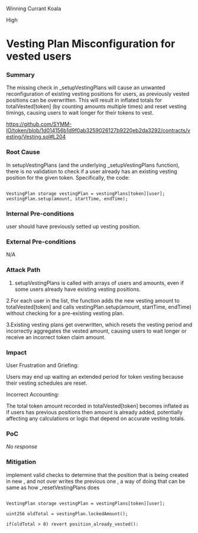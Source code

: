 Winning Currant Koala

High

# Vesting Plan Misconfiguration for vested users

### Summary

The missing check in _setupVestingPlans will cause an unwanted reconfiguration of existing vesting positions for users, as previously vested positions can be overwritten. This will result in inflated totals for totalVested[token] (by counting amounts multiple times) and reset vesting timings, causing users to wait longer for their tokens to vest. 


https://github.com/SYMM-IO/token/blob/1d014156b1d9f0ab3259026127b9220eb2da3292/contracts/vesting/Vesting.sol#L204

### Root Cause

In setupVestingPlans (and the underlying _setupVestingPlans function), there is no validation to check if a user already has an existing vesting position for the given token. Specifically, the code:

```solidity

VestingPlan storage vestingPlan = vestingPlans[token][user];
vestingPlan.setup(amount, startTime, endTime);

```


### Internal Pre-conditions

user should have previously setted up vesting position.

### External Pre-conditions

N/A

### Attack Path

1. setupVestingPlans is called with arrays of users and amounts, even if some users already have existing vesting positions.

2.For each user in the list, the function adds the new vesting amount to totalVested[token] and calls vestingPlan.setup(amount, startTime, endTime) without checking for a pre-existing vesting plan.

3.Existing vesting plans get overwritten, which resets the vesting period and incorrectly aggregates the vested amount, causing users to wait longer or receive an incorrect token claim amount.


### Impact

User Frustration and Griefing:

Users may end up waiting an extended period for token vesting because their vesting schedules are reset.

Incorrect Accounting:

The total token amount recorded in totalVested[token] becomes inflated as if users has previous positions then amount is already added, potentially affecting any calculations or logic that depend on accurate vesting totals.



### PoC

_No response_

### Mitigation

implement valid checks to determine that the position that is being created in new , and not over writes the previous one , a way of doing that can be same as how _resetVestingPlans does 

```solidity

VestingPlan storage vestingPlan = vestingPlans[token][user];

uint256 oldTotal = vestingPlan.lockedAmount();

if(oldTotal > 0) revert position_already_vested():


```